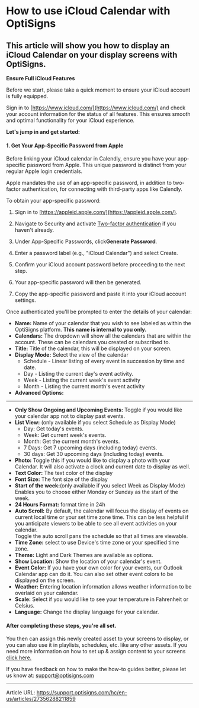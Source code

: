 # How to use iCloud Calendar with OptiSigns

## This article will show you how to display an iCloud Calendar on your display screens with OptiSigns.

**Ensure Full iCloud Features**

Before we start, please take a quick moment to ensure your iCloud account is fully equipped.

Sign in to [https://www.icloud.com/](https://www.icloud.com/) and check your account information for the status of all features. This ensures smooth and optimal functionality for your iCloud experience.

 

**Let's jump in and get started:**

#### **1\. Get Your App-Specific Password from Apple**

Before linking your iCloud calendar in Calendly, ensure you have your app-specific password from Apple. This unique password is distinct from your regular Apple login credentials.

Apple mandates the use of an app-specific password, in addition to two-factor authentication, for connecting with third-party apps like Calendly.

To obtain your app-specific password:

  1. Sign in to [https://appleid.apple.com/](https://appleid.apple.com/).
  2. Navigate to Security and activate [Two-factor authentication](https://support.apple.com/en-us/102660) if you haven't already.
  3. Under App-Specific Passwords, click**Generate Password**.  
  
  

  4. Enter a password label (e.g., "iCloud Calendar") and select Create.  

  5. Confirm your iCloud account password before proceeding to the next step.  

  6. Your app-specific password will then be generated.  

  7. Copy the app-specific password and paste it into your iCloud account settings.





Once authenticated you'll be prompted to enter the details of your calendar:

  * **Name:** Name of your calendar that you wish to see labeled as within the OptiSigns platform. **This name is internal to you only.**
  * **Calendars:** The dropdown will show all the calendars that are within the account. These can be calendars you created or subscribed to.
  * **Title:** Title of the calendar, this will be displayed on your screen.
  * **Display Mode:** Select the view of the calendar 
    * Schedule - Linear listing of every event in succession by time and date.
    * Day - Listing the current day's event activity.
    * Week - Listing the current week's event activity
    * Month - Listing the current month's event activity
  * **Advanced Options:**



****

  * **Only Show Ongoing and Upcoming Events:** Toggle if you would like your calendar app not to display past events.
  * **List View:** (only available if you select Schedule as Display Mode)
    * Day: Get today's events.
    * Week: Get current week's events.
    * Month: Get the current month's events.
    * 7 Days: Get 7 upcoming days (including today) events.
    * 30 days: Get 30 upcoming days (including today) events.
  * **Photo:** Toggle this if you would like to display a photo with your Calendar. It will also activate a clock and current date to display as well.
  * **Text Color:** The text color of the display
  * **Font Size:** The font size of the display
  * **Start of the week:**(only available if you select Week as Display Mode) Enables you to choose either Monday or Sunday as the start of the week.
  * **24 Hours Format:** format time in 24h
  * **Auto Scroll:** By default, the calendar will focus the display of events on current local time or your set time zone time. This can be less helpful if you anticipate viewers to be able to see all event activities on your calendar.   
Toggle the auto scroll pans the schedule so that all times are viewable.
  * **Time Zone:** select to use Device's time zone or your specified time zone.
  * **Theme:** Light and Dark Themes are available as options.
  * **Show Location:** Show the location of your calendar's event.
  * **Event Color:** If you have your own color for your events, our Outlook Calendar app can do it. You can also set other event colors to be displayed on the screen.
  * **Weather:** Entering location information allows weather information to be overlaid on your calendar.
  * **Scale:** Select if you would like to see your temperature in Fahrenheit or Celsius.
  * **Language:** Change the display language for your calendar.



#### **After completing these steps, you're all set.**

You then can assign this newly created asset to your screens to display, or you can also use it in playlists, schedules, etc. like any other assets. If you need more information on how to set up & assign content to your screens [click here.](https://www.optisigns.com/post/how-to-set-up-digital-signs-with-optisigns-and-amazon-fire-tv)



If you have feedback on how to make the how-to guides better, please let us know at: support@optisigns.com

---
Article URL: https://support.optisigns.com/hc/en-us/articles/27356288211859
